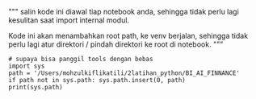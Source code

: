 """
salin kode ini diawal tiap notebook anda, 
sehingga tidak perlu lagi kesulitan saat import internal modul.

Kode ini akan menambahkan root path, ke venv berjalan, 
sehingga tidak perlu lagi atur direktori / pindah direktori ke root di notebook.
"""

```
# supaya bisa panggil tools dengan bebas
import sys
path = '/Users/mohzulkiflikatili/2latihan_python/BI_AI_FINNANCE'
if path not in sys.path: sys.path.insert(0, path)
print(sys.path)
```
